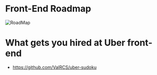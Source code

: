 # Front-End Roadmap

![RoadMap](https://cdn-images-1.medium.com/max/1600/1*YTP0ii6kEqZtxUN0bOKADA.png)

# What gets you hired at Uber front-end

* https://github.com/ValRCS/uber-sudoku

